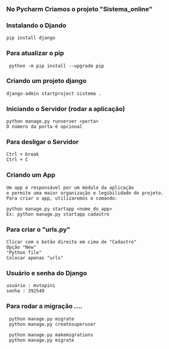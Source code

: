 ### No Pycharm Criamos o projeto "Sistema_online"

### Instalando o Djando
```` 
pip install django
```` 

### Para atualizar o pip
```` 
 python -m pip install --upgrade pip
````

### Criando um projeto django
```` 
django-admin startproject sistema .
```` 

### Iniciando o Servidor (rodar a aplicação)
```` 
python manage.py runserver <porta>
O número da porta é opcional
```` 

### Para desligar o Servidor
```` 
Ctrl + break 
Ctrl + C
```` 

### Criando um App
```` 
Um app é responsável por um módulo da aplicação
e permite uma maior organização e legibilidade do projeto.
Para criar o app, utilizaremos o comando:

python manage.py startapp <nome_do_app>
Ex: python manage.py startapp cadastro

```` 

### Para criar o "urls.py"
```` 
Clicar com o botão direito em cima de "Cadastro"
Opção "New"
"Python file"
Colocar apenas "urls"
```` 

### Usuário e senha do Django
````
usuário : mvtopini
senha : 392549
````

### Para rodar a migração ....
```` 
 python manage.py migrate
 python manage.py createsuperuser
 
 python manage.py makemigrations
 python manage.py migrate
 

```` 



